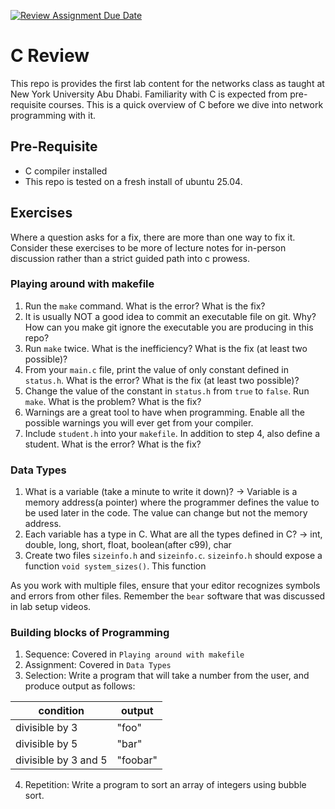 [![Review Assignment Due Date](https://classroom.github.com/assets/deadline-readme-button-22041afd0340ce965d47ae6ef1cefeee28c7c493a6346c4f15d667ab976d596c.svg)](https://classroom.github.com/a/zPkSNLYm)
# C Review

This repo is provides the first lab content for the networks class
as taught at New York University Abu Dhabi. Familiarity with C is
expected from pre-requisite courses. This is a quick overview of C
before we dive into network programming with it.

## Pre-Requisite

- C compiler installed
- This repo is tested on a fresh install of ubuntu 25.04.

## Exercises

Where a question asks for a fix, there are more than one way to fix it.
Consider these exercises to be more of lecture notes for in-person discussion
rather than a strict guided path into c prowess.

### Playing around with makefile

1. Run the `make` command. What is the error? What is the fix?
2. It is usually NOT a good idea to commit an executable file on git. Why?
How can you make git ignore the executable you are producing in this repo?
3. Run `make` twice. What is the inefficiency? What is the fix (at least two possible)?
4. From your `main.c` file, print the value of only constant
defined in `status.h`. What is the error? What is the fix (at least two possible)?
5. Change the value of the constant in `status.h` from `true` to `false`.
Run `make`. What is the problem? What is the fix?
6. Warnings are a great tool to have when programming.
Enable all the possible warnings you will ever get from your compiler.
7. Include `student.h` into your `makefile`. In addition to step 4,
also define a student. What is the error? What is the fix?

### Data Types

1. What is a variable (take a minute to write it down)?
-> Variable is a memory address(a pointer) where the programmer defines the value to be used later in the code. The value can change but not the memory address.
2. Each variable has a type in C. What are all the types defined in C?
-> int, double, long, short, float, boolean(after c99), char
3. Create two files `sizeinfo.h` and `sizeinfo.c`. `sizeinfo.h` should
expose a function `void system_sizes()`. This function

As you work with multiple files, ensure that your editor recognizes
symbols and errors from other files. Remember the `bear` software
that was discussed in lab setup videos.

### Building blocks of Programming

1. Sequence: Covered in `Playing around with makefile`
2. Assignment: Covered in `Data Types`
1. Selection: Write a program that will take a number from the user,
and produce output as follows:

| condition | output |
|-----------|--------|
| divisible by 3 | "foo" |
| divisible by 5 | "bar" |
| divisible by 3 and 5 | "foobar" |

4. Repetition: Write a program to sort an array of integers using bubble sort.
